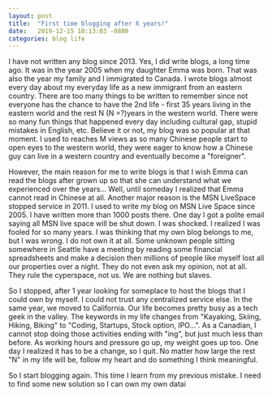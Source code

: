 ```yaml
---
layout: post
title:  "First time blogging after 6 years!"
date:   2019-12-15 10:13:03 -0800
categories: blog life
---
```

I have not written any blog since 2013. Yes, I did write blogs, a long time ago. It was in the year 2005 when my daughter Emma was born. That was also the year my family and I immigrated to Canada. I wrote blogs almost every day about my everyday life as a new immigrant from an eastern country. There are too many things to be written to remember since not everyone has the chance to have the 2nd life - first 35 years living in the eastern world and the rest N (N =?)years in the western world. There were so many fun things that happened every day including cultural gap, stupid mistakes in English, etc. Believe it or not, my blog was so popular at that moment. I used to reaches M views as so many Chinese people start to open eyes to the western world, they were eager to know how a Chinese guy can live in a western country and eventually become a "foreigner".  

However, the main reason for me to write blogs is that I wish Emma can read the blogs after grown up so that she can understand what we experienced over the years... Well, until someday I realized that Emma cannot read in Chinese at all.
Another major reason is the MSN LiveSpace stopped service in 2011. I used to write my blog on MSN Live Space since 2005. I have written more than 1000 posts there. One day I got a polite email saying all MSN live space will be shut down. I was shocked. I realized I was fooled for so many years. I was thinking that my own blog belongs to me, but I was wrong. I do not own it at all. Some unknown people sitting somewhere in Seattle have a meeting by reading some financial spreadsheets and make a decision then millions of people like myself lost all our properties over a night. They do not even ask my opinion, not at all. They rule the cyperspace, not us. We are nothing but slaves.

So I stopped, after 1 year looking for someplace to host the blogs that I could own by myself.  I could not trust any centralized service else. In the same year, we moved to California. Our life becomes pretty busy as a tech geek in the valley. The keywords in my life changes from "Kayaking, Skiing, Hiking, Biking" to "Coding, Startups, Stock option, IPO...". As a Canadian, I cannot stop doing those activities ending with "ing", but just much less than before. As working hours and pressure go up, my weight goes up too.  One day I realized it has to be a change, so I quit. No matter how large the rest "N" in my life will be, follow my heart and do something I think meaningful.

So I start blogging again.  This time I learn from my previous mistake. I need to find some new solution so I can own my own datai
